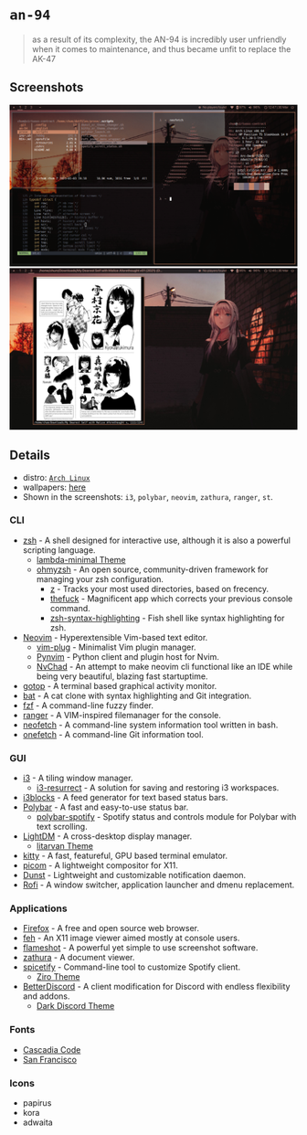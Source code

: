 # `an-94`
> as a result of its complexity, the AN-94 is incredibly user unfriendly when it comes to maintenance, and thus became unfit to replace the AK-47

## Screenshots

![screenshot1](screenshot1.png)
![screenshot2](screenshot2.png)

## Details
+ distro: [`Arch Linux`](https://www.archlinux.org/)
+ wallpapers: [here](https://github.com/notchum/wallpapers/blob/main/anime/anime_irl_an_94.jpg)
+ Shown in the screenshots: `i3`, `polybar`, `neovim`, `zathura`, `ranger`, `st`.

### CLI
- [zsh](https://github.com/zsh-users/zsh) - A shell designed for interactive use, although it is also a powerful scripting language.
    - [lambda-minimal Theme](https://github.com/sohnryang/lambda-minimal-theme)
    - [ohmyzsh](https://github.com/ohmyzsh/ohmyzsh) - An open source, community-driven framework for managing your zsh configuration.
        - [z](https://github.com/rupa/z) - Tracks your most used directories, based on frecency.
        - [thefuck](https://github.com/nvbn/thefuck) - Magnificent app which corrects your previous console command.
        - [zsh-syntax-highlighting](https://github.com/zsh-users/zsh-syntax-highlighting) - Fish shell like syntax highlighting for zsh.
- [Neovim](https://github.com/neovim/neovim) - Hyperextensible Vim-based text editor.
    - [vim-plug](https://github.com/junegunn/vim-plug) - Minimalist Vim plugin manager.
    - [Pynvim](https://github.com/neovim/pynvim) - Python client and plugin host for Nvim.
    - [NvChad](https://github.com/NvChad/NvChad) - An attempt to make neovim cli functional like an IDE while being very beautiful, blazing fast startuptime.
- [gotop](https://github.com/xxxserxxx/gotop) - A terminal based graphical activity monitor.
- [bat](https://github.com/sharkdp/bat) - A cat clone with syntax highlighting and Git integration.
- [fzf](https://github.com/junegunn/fzf) - A command-line fuzzy finder.
- [ranger](https://github.com/ranger/ranger) - A VIM-inspired filemanager for the console.
- [neofetch](https://github.com/dylanaraps/neofetch) - A command-line system information tool written in bash.
- [onefetch](https://github.com/o2sh/onefetch) - A command-line Git information tool.

### GUI
- [i3](https://github.com/i3/i3) - A tiling window manager.
    - [i3-resurrect](https://github.com/JonnyHaystack/i3-resurrect) - A solution for saving and restoring i3 workspaces.
- [i3blocks](https://github.com/vivien/i3blocks) - A feed generator for text based status bars.
- [Polybar](https://github.com/polybar/polybar) - A fast and easy-to-use status bar.
    - [polybar-spotify](https://github.com/PrayagS/polybar-spotify) - Spotify status and controls module for Polybar with text scrolling.
- [LightDM](lightdm-webkit-theme-litarvan) - A cross-desktop display manager.
    - [litarvan Theme](https://github.com/Litarvan/lightdm-webkit-theme-litarvan)
- [kitty](https://sw.kovidgoyal.net/kitty/) - A fast, featureful, GPU based terminal emulator.
- [picom](https://github.com/yshui/picom) - A lightweight compositor for X11.
- [Dunst](https://github.com/dunst-project/dunst) - Lightweight and customizable notification daemon.
- [Rofi](https://github.com/davatorium/rofi) - A window switcher, application launcher and dmenu replacement.

### Applications
- [Firefox](https://mozilla.org/firefox) - A free and open source web browser.
- [feh](https://feh.finalrewind.org/) - An X11 image viewer aimed mostly at console users.
- [flameshot](https://github.com/flameshot-org/flameshot) - A powerful yet simple to use screenshot software.
- [zathura](https://github.com/pwmt/zathura) - A document viewer.
- [spicetify](https://github.com/spicetify/spicetify-cli) - Command-line tool to customize Spotify client.
    - [Ziro Theme](https://github.com/spicetify/spicetify-themes)
- [BetterDiscord](https://github.com/BetterDiscord/BetterDiscord) - A client modification for Discord with endless flexibility and addons.
    - [Dark Discord Theme](https://github.com/discord-modifications/dark-discord)

### Fonts
- [Cascadia Code](https://www.archlinux.org/packages/community/any/ttf-cascadia-code/)
- [San Francisco](https://aur.archlinux.org/packages/otf-san-francisco-pro/)

### Icons
- papirus
- kora
- adwaita

